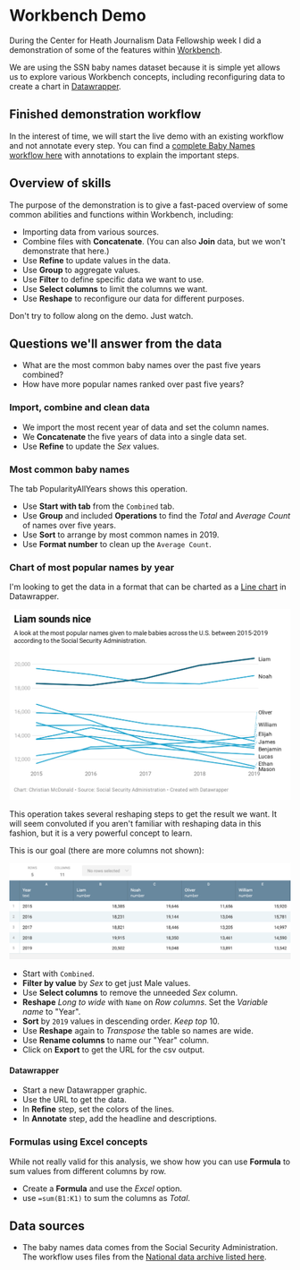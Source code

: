 # Workbench Demo

During the Center for Heath Journalism Data Fellowship week I did a demonstration of some of the features within [Workbench](https://workbenchdata.com/).

We are using the SSN baby names dataset because it is simple yet allows us to explore various Workbench concepts, including reconfiguring data to create a chart in [Datawrapper](https://www.datawrapper.de/).

## Finished demonstration workflow

In the interest of time, we will start the live demo with an existing workflow and not annotate every step. You can find a [complete Baby Names workflow here](https://app.workbenchdata.com/workflows/114674) with annotations to explain the important steps.

## Overview of skills

The purpose of the demonstration is to give a fast-paced overview of some common abilities and functions within Workbench, including:

- Importing data from various sources.
- Combine files with **Concatenate**. (You can also **Join** data, but we won't demonstrate that here.)
- Use **Refine** to update values in the data.
- Use **Group** to aggregate values.
- Use **Filter** to define specific data we want to use.
- Use **Select columns** to limit the columns we want.
- Use **Reshape** to reconfigure our data for different purposes.

Don't try to follow along on the demo. Just watch.

## Questions we'll answer from the data

- What are the most common baby names over the past five years combined?
- How have more popular names ranked over past five years?

### Import, combine and clean data

- We import the most recent year of data and set the column names.
- We **Concatenate** the five years of data into a single data set.
- Use **Refine** to update the *Sex* values.

### Most common baby names

The tab PopularityAllYears shows this operation.

- Use **Start with tab** from the `Combined` tab.
- Use **Group** and included **Operations** to find the *Total* and *Average Count* of names over five years.
- Use **Sort** to arrange by most common names in 2019.
- Use **Format number** to clean up the `Average Count`.

### Chart of most popular names by year

I'm looking to get the data in a format that can be charted as a [Line chart](https://academy.datawrapper.de/article/23-how-to-create-a-line-chart) in Datawrapper.

![Names](img/liam-sounds-nice.png)

This operation takes several reshaping steps to get the result we want. It will seem convoluted if you aren't familiar with reshaping data in this fashion, but it is a very powerful concept to learn.

This is our goal (there are more columns not shown):

![Names shaped](img/names-shaped.png)

- Start with `Combined`.
- **Filter by value** by *Sex* to get just Male values.
- Use **Select columns** to remove the unneeded *Sex* column.
- **Reshape** *Long to wide* with `Name` on *Row columns*. Set the *Variable name* to "Year".
- **Sort** by `2019` values in descending order. *Keep top* 10.
- Use **Reshape** again to *Transpose* the table so names are wide.
- Use **Rename columns** to name our "Year" column.
- Click on **Export** to get the URL for the csv output.

#### Datawrapper

- Start a new Datawrapper graphic.
- Use the URL to get the data.
- In **Refine** step, set the colors of the lines.
- In **Annotate** step, add the headline and descriptions.

### Formulas using Excel concepts

While not really valid for this analysis, we show how you can use **Formula** to sum values from different columns by row.

- Create a **Formula** and use the *Excel* option.
- use `=sum(B1:K1)` to sum the columns as *Total*.

## Data sources

- The baby names data comes from the Social Security Administration. The workflow uses files from the [National data archive listed here](https://www.ssa.gov/oact/babynames/limits.html).
